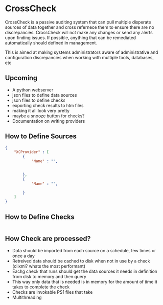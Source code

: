 # CrossCheck
CrossCheck is a passive auditing system that can pull multiple disperate sources of data 
together and cross refernece them to ensure there are no discrepancies. CrossCheck will not
make any changes or send any alerts upon finding issues. If possible, anything that 
can be remediated automatically should defined in management. 

This is aimed at making systems administrators aware of administrative and configuration
discrepancies when working with multiple tools, databases, etc


## Upcoming
* A python webserver 
* json files to define data sources
* json files to define checks
* exporting check results to htm files
* making it all look very pretty
* maybe a snooze button for checks?
* Documentation on writing providers

## How to Define Sources
```json
{
	"XCProvider" : [
		{
			"Name" : "",
			

		},
		{
			"Name" : "",

		}
	]
}
```

## How to Define Checks
```json

```

## How Check are processed?

* Data should be imported from each source on a schedule, few times or once a day
* Retreived data should be cached to disk when not in use by a check (clixml? whats the most performant)
* Eachg check that runs should get the data sources it needs in definition from disk to memory and then query
* This way only data that is needed is in memory for the amount of time it takes to complete the check
* Checks are invokable PS1 files that take 
* Multithreading